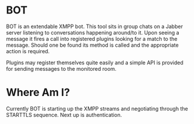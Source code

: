 BOT
===
BOT is an extendable XMPP bot. This tool sits in group chats on a Jabber server 
listening to conversations happening around/to it. Upon seeing a message it 
fires a call into registered plugins looking for a match to the message. Should
one be found its method is called and the appropriate action is required.

Plugins may register themselves quite easily and a simple API is provided for
sending messages to the monitored room.

Where Am I?
===========
Currently BOT is starting up the XMPP streams and negotiating through the 
STARTTLS sequence. Next up is authentication.

